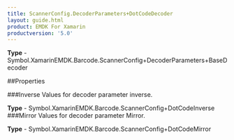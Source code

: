 ```yaml
---
title: ScannerConfig.DecoderParameters+DotCodeDecoder
layout: guide.html
product: EMDK For Xamarin 
productversion: '5.0' 
---
```


    

**Type** - Symbol.XamarinEMDK.Barcode.ScannerConfig+DecoderParameters+BaseDecoder

##Properties

###Inverse
Values for decoder parameter inverse.

**Type** - Symbol.XamarinEMDK.Barcode.ScannerConfig+DotCodeInverse
###Mirror
Values for decoder parameter Mirror.

**Type** - Symbol.XamarinEMDK.Barcode.ScannerConfig+DotCodeMirror
